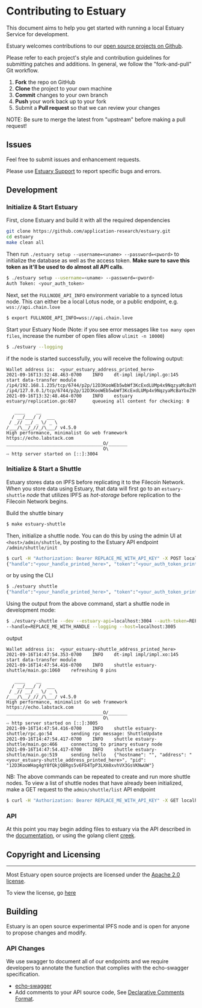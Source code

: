 # Contributing to Estuary

This document aims to help you get started with running a local Estuary Service for development.

Estuary welcomes contributions to our [open source projects on Github](https://github.com/application-research).

Please refer to each project's style and contribution guidelines for submitting patches and additions. In general, we follow the "fork-and-pull" Git workflow.

 1. **Fork** the repo on GitHub
 2. **Clone** the project to your own machine
 3. **Commit** changes to your own branch
 4. **Push** your work back up to your fork
 5. Submit a **Pull request** so that we can review your changes

NOTE: Be sure to merge the latest from "upstream" before making a pull request!
## Issues

Feel free to submit issues and enhancement requests.

Please use [Estuary Support](https://docs.estuary.tech/feedback) to report specific bugs and errors.

## Development

### Initialize & Start Estuary

First, clone Estuary and build it with all the required dependencies
```bash
git clone https://github.com/application-research/estuary.git
cd estuary
make clean all
```

Then run `./estuary setup --username=<uname> --password=<pword>` to initialize the database as well as the access token. **Make sure to save this token as it'll be used to do almost all API calls**.
```bash
$ ./estuary setup --username=<uname> --password=<pword>
Auth Token: <your_auth_token>
```

Next, set the `FULLNODE_API_INFO` environment variable to a synced lotus node. This can either be a local Lotus node, or a public endpoint, e.g. `wss://api.chain.love`
```bash
$ export FULLNODE_API_INFO=wss://api.chain.love
```

Start your Estuary Node (Note: if you see error messages like `too many open files`, increase the number of open files allow `ulimit -n 10000`)
```bash
$ ./estuary --logging
```

if the node is started successfully, you will receive the following output:
```
Wallet address is:  <your_estuary_address_printed_here>
2021-09-16T13:32:48.463-0700    INFO    dt-impl impl/impl.go:145        start data-transfer module
/ip4/192.168.1.235/tcp/6744/p2p/12D3KooWEb5wbWf3KcExdLUMp4x9NqzyaMcBaYbxZ9V6RUNwvpX8
/ip4/127.0.0.1/tcp/6744/p2p/12D3KooWEb5wbWf3KcExdLUMp4x9NqzyaMcBaYbxZ9V6RUNwvpX8
2021-09-16T13:32:48.464-0700    INFO    estuary estuary/replication.go:687      queueing all content for checking: 0

   ____    __
  / __/___/ /  ___
 / _// __/ _ \/ _ \
/___/\__/_//_/\___/ v4.5.0
High performance, minimalist Go web framework
https://echo.labstack.com
____________________________________O/_______
                                    O\
⇨ http server started on [::]:3004
```

### Initialize & Start a Shuttle

Estuary stores data on IPFS before replicating it to the Filecoin Network. When you store data using Estuary, that data will first go to an `estuary-shuttle` *node* that utilizes IPFS as *hot-storage* before replication to the Filecoin Network begins.

Build the shuttle binary
```bash
$ make estuary-shuttle
```

Then, initialize a shuttle node. You can do this by using the admin UI at `<host>/admin/shuttle`, by posting to the Estuary API endpoint `/admin/shuttle/init` 
```bash
$ curl -H "Authorization: Bearer REPLACE_ME_WITH_API_KEY" -X POST localhost:3004/admin/shuttle/
{"handle":"<your_handle_printed_here>", "token":"<your_auth_token_printed_here>"}
```

or by using the CLI 
```bash 
$ ./estuary shuttle
{"handle":"<your_handle_printed_here>", "token":"<your_auth_token_printed_here>"}
```

Using the output from the above command, start a shuttle node in development mode: 
```bash
$ ./estuary-shuttle --dev --estuary-api=localhost:3004 --auth-token=REPLACE_ME_WITH_AUTH_TOKEN 
--handle=REPLACE_ME_WITH_HANDLE --logging --host=localhost:3005
```
output
```
Wallet address is:  <your_estuary-shuttle_address_printed_here>
2021-09-16T14:47:54.353-0700    INFO    dt-impl impl/impl.xo:145        start data-transfer module
2021-09-16T14:47:54.416-0700    INFO    shuttle estuary-shuttle/main.go:1060    refreshing 0 pins

   ____    __
  / __/___/ /  ___
 / _// __/ _ \/ _ \
/___/\__/_//_/\___/ v4.5.0
High performance, minimalist Go web framework
https://echo.labstack.com
____________________________________O/_______
                                    O\
⇨ http server started on [::]:3005
2021-09-16T14:47:54.416-0700    INFO    shuttle estuary-shuttle/rpc.go:54       sending rpc message: ShuttleUpdate
2021-09-16T14:47:54.417-0700    INFO    shuttle estuary-shuttle/main.go:466     connecting to primary estuary node
2021-09-16T14:47:54.417-0700    INFO    shuttle estuary-shuttle/main.go:519     sending hello   {"hostname": "", "address": "<your_estuary-shuttle_address_printed_here>", "pid": "12D3KooWHag4gY8fQkjQ8Rgs5v6Fb4TpP3LXm8xvhVX3GsVKNwUW"}
```

NB: The above commands can be repeated to create and run more shuttle nodes. 
To view a list of shuttle nodes that have already been initialized, make a GET request to the `admin/shuttle/list` API endpoint 
```bash
$ curl -H "Authorization: Bearer REPLACE_ME_WITH_API_KEY" -X GET localhost:3004/admin/shuttle/list 
```

### API

At this point you may begin adding files to estuary via the API described in the [documentation](https://docs.estuary.tech/api-content-add), or using the golang client [creek](https://github.com/iand/creek).

## Copyright and Licensing
-----------------------

Most Estuary open source projects are licensed under the [Apache 2.0 license](http://www.apache.org/licenses/LICENSE-2.0).

To view the license, go [here](LICENSE.md)

## Building

Estuary is an open source experimental IPFS node and is open for anyone to propose changes and modify. 

### API Changes
We use swagger to document all of our endpoints and we require developers to annotate the function that complies with the echo-swagger specification. 

- [echo-swagger](https://github.com/swaggo/echo-swagger)
- Add comments to your API source code, See [Declarative Comments Format](https://github.com/swaggo/swag#declarative-comments-format).
